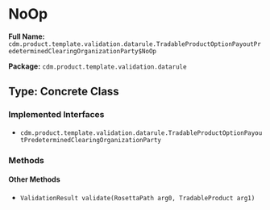 # NoOp

**Full Name:** `cdm.product.template.validation.datarule.TradableProductOptionPayoutPredeterminedClearingOrganizationParty$NoOp`

**Package:** `cdm.product.template.validation.datarule`

## Type: Concrete Class

### Implemented Interfaces

- `cdm.product.template.validation.datarule.TradableProductOptionPayoutPredeterminedClearingOrganizationParty`

### Methods

#### Other Methods

- `ValidationResult validate(RosettaPath arg0, TradableProduct arg1)`

